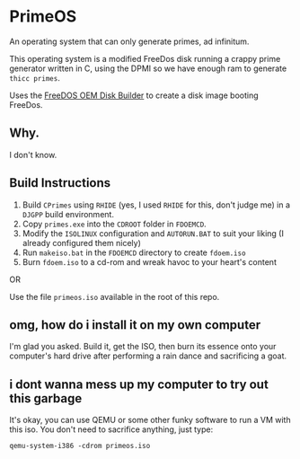 # PrimeOS
An operating system that can only generate primes, ad infinitum.

This operating system is a modified FreeDos disk running a crappy prime generator written in C, using the DPMI so we have enough ram to generate `thicc primes`.

Uses the [FreeDOS OEM Disk Builder](http://www.fdos.org/bootdisks/ISO/README.TXT) to create a disk image booting FreeDos.

## Why.
I don't know.

## Build Instructions
1. Build `CPrimes` using `RHIDE` (yes, I used `RHIDE` for this, don't judge me) in a `DJGPP` build environment.
2. Copy `primes.exe` into the `CDROOT` folder in `FDOEMCD`.
3. Modify the `ISOLINUX` configuration and `AUTORUN.BAT` to suit your liking (I already configured them nicely)
4. Run `makeiso.bat` in the `FDOEMCD` directory to create `fdoem.iso`
5. Burn `fdoem.iso` to a cd-rom and wreak havoc to your heart's content

OR

Use the file `primeos.iso` available in the root of this repo.

## omg, how do i install it on my own computer
I'm glad you asked. Build it, get the ISO, then burn its essence onto your computer's hard drive after performing a rain dance and sacrificing a goat.

## i dont wanna mess up my computer to try out this garbage
It's okay, you can use QEMU or some other funky software to run a VM with this iso. You don't need to sacrifice anything, just type:
```
qemu-system-i386 -cdrom primeos.iso
```
